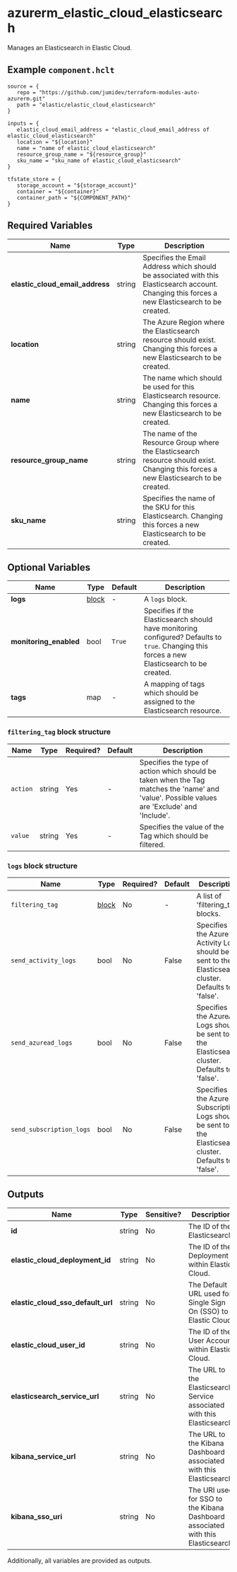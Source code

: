 # azurerm_elastic_cloud_elasticsearch

Manages an Elasticsearch in Elastic Cloud.

## Example `component.hclt`

```hcl
source = {
   repo = "https://github.com/jumidev/terraform-modules-auto-azurerm.git" 
   path = "elastic/elastic_cloud_elasticsearch" 
}

inputs = {
   elastic_cloud_email_address = "elastic_cloud_email_address of elastic_cloud_elasticsearch" 
   location = "${location}" 
   name = "name of elastic_cloud_elasticsearch" 
   resource_group_name = "${resource_group}" 
   sku_name = "sku_name of elastic_cloud_elasticsearch" 
}

tfstate_store = {
   storage_account = "${storage_account}" 
   container = "${container}" 
   container_path = "${COMPONENT_PATH}" 
}

```

## Required Variables

| Name | Type |  Description |
| ---- | --------- |  ----------- |
| **elastic_cloud_email_address** | string |  Specifies the Email Address which should be associated with this Elasticsearch account. Changing this forces a new Elasticsearch to be created. | 
| **location** | string |  The Azure Region where the Elasticsearch resource should exist. Changing this forces a new Elasticsearch to be created. | 
| **name** | string |  The name which should be used for this Elasticsearch resource. Changing this forces a new Elasticsearch to be created. | 
| **resource_group_name** | string |  The name of the Resource Group where the Elasticsearch resource should exist. Changing this forces a new Elasticsearch to be created. | 
| **sku_name** | string |  Specifies the name of the SKU for this Elasticsearch. Changing this forces a new Elasticsearch to be created. | 

## Optional Variables

| Name | Type |  Default  |  Description |
| ---- | --------- |  ----------- | ----------- |
| **logs** | [block](#logs-block-structure) |  -  |  A `logs` block. | 
| **monitoring_enabled** | bool |  `True`  |  Specifies if the Elasticsearch should have monitoring configured? Defaults to `true`. Changing this forces a new Elasticsearch to be created. | 
| **tags** | map |  -  |  A mapping of tags which should be assigned to the Elasticsearch resource. | 

### `filtering_tag` block structure

| Name | Type | Required? | Default | Description |
| ---- | ---- | --------- | ------- | ----------- |
| `action` | string | Yes | - | Specifies the type of action which should be taken when the Tag matches the 'name' and 'value'. Possible values are 'Exclude' and 'Include'. |
| `value` | string | Yes | - | Specifies the value of the Tag which should be filtered. |

### `logs` block structure

| Name | Type | Required? | Default | Description |
| ---- | ---- | --------- | ------- | ----------- |
| `filtering_tag` | [block](#logs-block-structure) | No | - | A list of 'filtering_tag' blocks. |
| `send_activity_logs` | bool | No | False | Specifies if the Azure Activity Logs should be sent to the Elasticsearch cluster. Defaults to 'false'. |
| `send_azuread_logs` | bool | No | False | Specifies if the AzureAD Logs should be sent to the Elasticsearch cluster. Defaults to 'false'. |
| `send_subscription_logs` | bool | No | False | Specifies if the Azure Subscription Logs should be sent to the Elasticsearch cluster. Defaults to 'false'. |



## Outputs

| Name | Type | Sensitive? | Description |
| ---- | ---- | --------- | --------- |
| **id** | string | No  | The ID of the Elasticsearch. | 
| **elastic_cloud_deployment_id** | string | No  | The ID of the Deployment within Elastic Cloud. | 
| **elastic_cloud_sso_default_url** | string | No  | The Default URL used for Single Sign On (SSO) to Elastic Cloud. | 
| **elastic_cloud_user_id** | string | No  | The ID of the User Account within Elastic Cloud. | 
| **elasticsearch_service_url** | string | No  | The URL to the Elasticsearch Service associated with this Elasticsearch. | 
| **kibana_service_url** | string | No  | The URL to the Kibana Dashboard associated with this Elasticsearch. | 
| **kibana_sso_uri** | string | No  | The URI used for SSO to the Kibana Dashboard associated with this Elasticsearch. | 

Additionally, all variables are provided as outputs.
